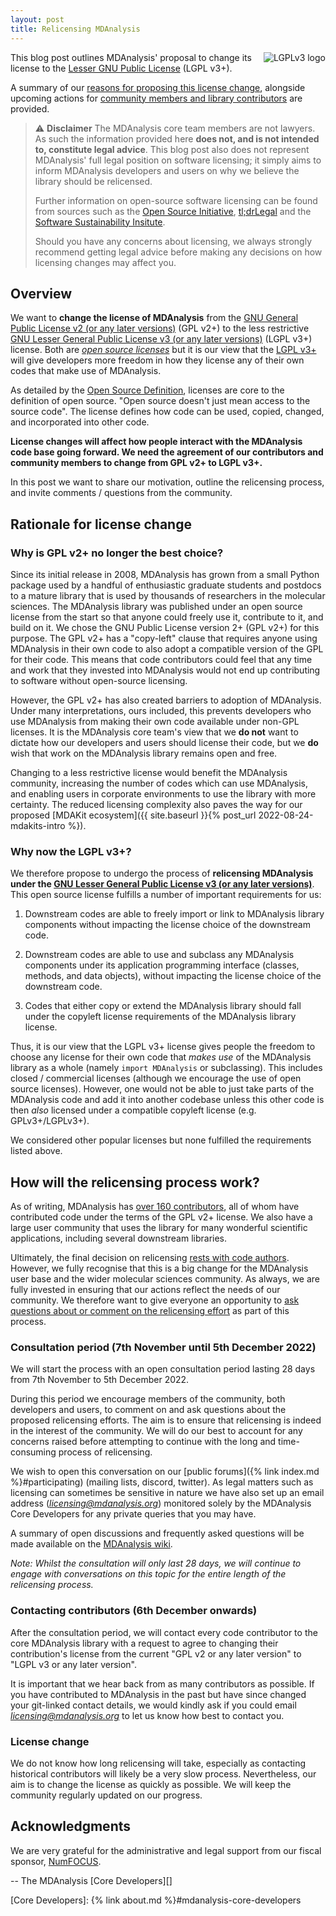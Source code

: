 ```yaml
---
layout: post
title: Relicensing MDAnalysis
---
```


<a href="https://www.gnu.org/licenses/lgpl-3.0.en.html">
<img src="https://www.gnu.org/graphics/lgplv3-with-text-154x68.png"
title="LGPLv3" alt="LGPLv3 logo" style="float: right"/>
</a>

This blog post outlines MDAnalysis' proposal to change its license
to the [Lesser GNU Public License][LGPL] (LGPL v3+).

A summary of our [reasons for proposing this license
change](#rationale-for-license-change), alongside upcoming actions
for [community members and library
contributors](#how-will-the-relicensing-process-work) are provided.


> ⚠️ **Disclaimer**
> The MDAnalysis core team members are not
> lawyers. As such the information provided here __does not, and is not
> intended to, constitute legal advice__. This blog post also does not
> represent MDAnalysis' full legal position on software licensing; it
> simply aims to inform MDAnalysis developers and users on why
> we believe the library should be relicensed.
>
> Further information on open-source software licensing can be found
> from sources such as the [Open Source Initiative][OSI],
> [tl;drLegal][tldr legal] and the [Software Sustainability Insitute][SSI licensing].
>
> Should you have any concerns about licensing, we always strongly
> recommend getting legal advice before making any decisions on how
> licensing changes may affect you.


## Overview

We want to **change the license of MDAnalysis** from the [GNU General
Public License v2 (or any later versions)][GPLv2] (GPL v2+) to the less
restrictive [GNU Lesser General Public License v3 (or any later versions)][LGPL]
(LGPL v3+) license. Both are [_open source licenses_][OSI] but it is
our view that the [LGPL v3+][LGPL] will give developers more freedom
in how they license any of their own codes that make use of MDAnalysis.

As detailed by the [Open Source Definition][OSD], licenses are core to
the definition of open source. "Open source doesn't just mean access
to the source code". The license defines how code can be used, copied,
changed, and incorporated into other code.

**License changes will affect how people interact with the MDAnalysis code
base going forward. We need the agreement of our contributors and
community members to change from GPL v2+ to LGPL v3+.**

In this post we want to share our motivation, outline the relicensing
process, and invite comments / questions from the community.


## Rationale for license change


### Why is GPL v2+ no longer the best choice?

Since its initial release in 2008, MDAnalysis has grown from a small
Python package used by a handful of enthusiastic graduate students and
postdocs to a mature library that is used by thousands of researchers
in the molecular sciences. The MDAnalysis library was published under
an open source license from the start so that anyone could freely use
it, contribute to it, and build on it. We chose the GNU Public License
version 2+ (GPL v2+) for this purpose. The GPL v2+ has a "copy-left"
clause that requires anyone using MDAnalysis in their own code to
also adopt a compatible version of the GPL for their code. This means
that code contributors could feel that any time and work that they
invested into MDAnalysis would not end up contributing to software
without open-source licensing.

However, the GPL v2+ has also created barriers to adoption of MDAnalysis.
Under many interpretations, ours included, this prevents developers
who use MDAnalysis from making their own code available under non-GPL
licenses. It is the MDAnalysis core team's view that we **do not** want
to dictate how our developers and users should license their code, but we
**do** wish that work on the MDAnalysis library remains open and free.

Changing to a less restrictive license would benefit the MDAnalysis
community, increasing the number of codes which can use MDAnalysis,
and enabling users in corporate environments to use the library with more
certainty. The reduced licensing complexity also paves the way for our
proposed [MDAKit ecosystem]({{ site.baseurl }}{% post_url 2022-08-24-mdakits-intro %}).


### Why now the LGPL v3+?

We therefore propose to undergo the process of **relicensing MDAnalysis
under the [GNU Lesser General Public License v3 (or any later versions)][LGPL]**.
This open source license fulfills a number of important requirements for us:

1. Downstream codes are able to freely import or link to MDAnalysis
   library components without impacting the license choice of the
   downstream code.
   
2. Downstream codes are able to use and subclass any MDAnalysis components
   under its application programming interface (classes, methods, and
   data objects), without impacting the license choice of the
   downstream code.
   
3. Codes that either copy or extend the MDAnalysis library should
   fall under the copyleft license requirements of the MDAnalysis
   library license.
   
Thus, it is our view that the LGPL v3+ license gives people the freedom
to choose any license for their own code that *makes use* of the MDAnalysis
library as a whole (namely ``import MDAnalysis`` or subclassing). This
includes closed / commercial licenses (although we encourage the use of
open source licenses). However, one would not be able to just take parts of
the MDAnalysis code and add it into another codebase unless this
other code is then *also* licensed under a compatible copyleft license
(e.g. GPLv3+/LGPLv3+).

We considered other popular licenses but none fulfilled the requirements
listed above.

   
## How will the relicensing process work?

As of writing, MDAnalysis has [over 160 contributors][contributors],
all of whom have contributed code under the terms of the GPL v2+
license. We also have a large user community that uses the library
for many wonderful scientific applications, including several
downstream libraries.

Ultimately, the final decision on relicensing [rests with code
authors](#contacting-contributors-6th-december-onwards). However, we fully recognise that
this is a big change for the MDAnalysis user base and the wider
molecular sciences community. As always, we are fully invested in
ensuring that our actions reflect the needs of our community. We
therefore want to give everyone an opportunity to [ask questions about
or comment on the relicensing effort](#consultation-period-7th-november-until-5th-december-2022) as part of
this process.


### Consultation period (7th November until 5th December 2022)

We will start the process with an open consultation period lasting
28 days from 7th November to 5th December 2022.

During this period we encourage members of the community,
both developers and users, to comment on and ask questions about the
proposed relicensing efforts. The aim is to ensure that relicensing is
indeed in the interest of the community. We will do our best to account
for any concerns raised before attempting to continue with the long and
time-consuming process of relicensing.

We wish to open this conversation on our [public forums]({% link
index.md %}#participating) (mailing lists, discord, twitter). As legal
matters such as licensing can sometimes be sensitive in nature we have
also set up an email address (*licensing@mdanalysis.org*) monitored
solely by the MDAnalysis Core Developers for any private queries that
you may have.

A summary of open discussions and frequently asked questions will be
made available on the [MDAnalysis wiki][faq wiki].

_Note: Whilst the consultation will only last 28 days, we will continue
to engage with conversations on this topic for the entire length of the
relicensing process._


### Contacting contributors (6th December onwards)

After the consultation period, we will contact every code contributor to
the core MDAnalysis library with a request to agree to changing their
contribution's license from the current "GPL v2 or any later version"
to "LGPL v3 or any later version".

It is important that we hear back from as many contributors as possible.
If you have contributed to MDAnalysis in the past but have since changed
your git-linked contact details, we would kindly ask if you could email
*licensing@mdanalysis.org* to let us know how best to contact you.


### License change

We do not know how long relicensing will take, especially as contacting
historical contributors will likely be a very slow process. Nevertheless,
our aim is to change the license as quickly as possible. We will keep the
community regularly updated on our progress.


## Acknowledgments

We are very grateful for the administrative and legal support from our
fiscal sponsor, [NumFOCUS][]. 


-- The MDAnalysis [Core Developers][]

[OSI]: https://opensource.org/osd
[tldr legal]: https://tldrlegal.com/
[SSI licensing]: https://www.software.ac.uk/resources/guides/choosing-open-source-licence
[OSD]: https://opensource.org/osd
[GPLv2]: https://www.gnu.org/licenses/old-licenses/gpl-2.0.html
[LGPL]: https://www.gnu.org/licenses/lgpl-3.0.en.html
[contributors]: https://github.com/MDAnalysis/mdanalysis/blob/develop/package/AUTHORS
[faq wiki]: https://github.com/MDAnalysis/mdanalysis/wiki/GPLv2--to-LGPLv3--relicensing-summary-and-FAQ
[NumFOCUS]: https://www.numfocus.org
[Core Developers]: {% link about.md %}#mdanalysis-core-developers
